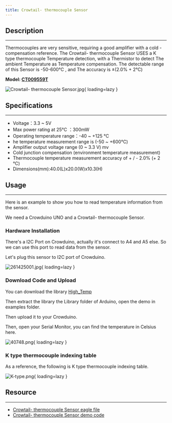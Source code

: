 ```yaml
---
title: Crowtail- thermocouple Sensor
---
```


## Description
-----------

Thermocouples are very sensitive, requiring a good amplifier with a cold - compensation reference. The Crowtail- thermocouple Sensor USES a K type thermocouple Temperature detection, with a Thermistor to detect The ambient Temperature as Temperature compensation. The detectable range of this Sensor is -50-600℃ , and The accuracy is ±(2.0% + 2℃)

**Model: [CT009559T](http://www.elecrow.com/crowtail-thermocouple-sensor-p-1661.html)**

![Crowtail- thermocouple Sensor.jpg](https://wiki.elecrow.com/images/thumb/1/11/Crowtail-_thermocouple_Sensor.jpg/600px-Crowtail-_thermocouple_Sensor.jpg){ loading=lazy }

## Specifications
--------------

- Voltage：3.3 ~ 5V
- Max power rating at 25℃ ：300mW
- Operating temperature range：-40 ~ +125 ℃
- he temperature measurement range is (-50 ~ +600℃)
- Amplifier output voltage range (0 ~ 3.3 V) mv
- Cold junction compensation (environment temperature measurement)
- Thermocouple temperature measurement accuracy of + / - 2.0% (+ 2 ℃)
- Dimensions(mm):40.0(L)x20.0(W)x10.3(H)

## Usage
-----

Here is an example to show you how to read temperature information from the sensor.

We need a Crowduino UNO and a Crowtail- thermocouple Sensor.

### **Hardware Installation**

There's a I2C Port on Crowduino, actually it's connect to A4 and A5 else. So we can use this port to read data from the sensor.

Let's plug this sensor to I2C port of Crowduino.

![261425001.jpg](https://wiki.elecrow.com/images/thumb/7/7d/261425001.jpg/500px-261425001.jpg){ loading=lazy }

### **Download Code and Upload**

You can download the library [High\_Temp](https://wiki.elecrow.com/images/1/19/High_Temp.zip)

Then extract the library the Library folder of Arduino, open the demo in examples folder.

Then upload it to your Crowduino.

Then, open your Serial Monitor, you can find the temperature in Celsius here.

![40748.png](https://wiki.elecrow.com/images/thumb/7/70/40748.png/500px-40748.png){ loading=lazy }

### **K type thermocouple indexing table**

As a reference, the following is K type thermocouple indexing table.

![K-type.png](https://wiki.elecrow.com/images/thumb/9/9e/K-type.png/600px-K-type.png){ loading=lazy }

## Resource
--------

- [Crowtail- thermocouple Sensor eagle file](https://wiki.elecrow.com/images/0/0e/Crowtail-_thermocouple_Sensor_eagle_files.zip)
- [Crowtail- thermocouple Sensor demo code](https://wiki.elecrow.com/images/1/19/High_Temp.zip)